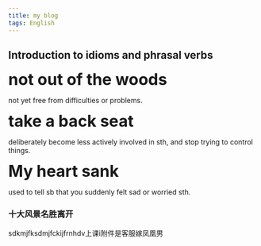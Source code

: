 ```yaml
---
title: my blog
tags: English
---
```



## Introduction to idioms and phrasal verbs

**<font size=6> not out of the woods</font>**  

not yet free from difficulties or problems.

**<font size=6> take a back seat</font>** 

deliberately become less actively involved in sth, and stop trying to control things.

**<font size=6>My heart sank</font>** 

used to tell sb that you suddenly felt sad or worried sth.


### 十大风景名胜离开
sdkmjfksdmjfckijfrnhdv上课i附件是客服嫁凤凰男
